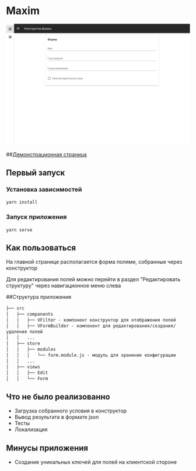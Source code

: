 # Maxim

![Preview](preview.png)

##[Демонстрационная страница](http://maxim-homework.surge.sh/edit#new)

## Первый запуск

### Установка зависимостей
```
yarn install
```

### Запуск приложения
```
yarn serve
```

## Как пользоваться

На главной странице располагается форма полями, собранные через конструктор

Для редактирования полей можно перейти в раздел "Редактировать структуру" через навигационное меню слева

##Структура приложения

```
├── src
│   ├── components
│   │   ├── VFilter - компонент конструктор для отображения полей
│   │   ├── VFormBuilder - компонент для редактирования/создания/удаления полей
│   │   ...
│   ├── store
│   │   ├── modules 
│   │   │   └── form.module.js - модуль для хранение конфигурации
│   │   ...
│   ├── views
│   │   ├── Edit
│   │   └── Form
```

## Что не было реализованно

* Загрузка собранного условия в конструктор
* Вывод результата в формате json
* Тесты
* Локализация

## Минусы приложения
* Создание уникальных ключей для полей на клиентской стороне
